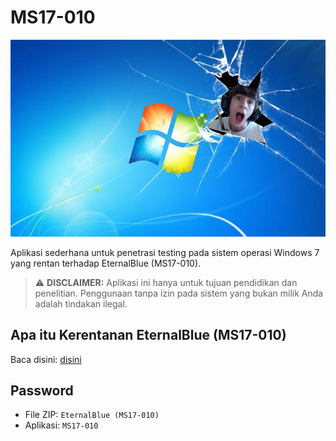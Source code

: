 # MS17-010

![img](https://github.com/fixploit03/EternalBlue_MS17_010/blob/main/img/win%207.jpeg)

Aplikasi sederhana untuk penetrasi testing pada sistem operasi Windows 7 yang rentan terhadap EternalBlue (MS17-010).

> ⚠️ **DISCLAIMER:** Aplikasi ini hanya untuk tujuan pendidikan dan penelitian. Penggunaan tanpa izin pada sistem yang bukan milik Anda adalah tindakan ilegal.  

## Apa itu Kerentanan EternalBlue (MS17-010)

Baca disini: [disini]()

## Password

- File ZIP: `EternalBlue (MS17-010)`
- Aplikasi: `MS17-010`
